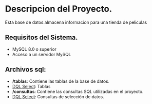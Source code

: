# Descripcion del Proyecto.

Esta base de datos almacena informacion para una tienda de peliculas

## Requisitos del Sistema.

- MySQL 8.0 o superior
- Acceso a un servidor MySQL


## Archivos sql:

- **/tablas**: Contiene las tablas de la base de datos.
- [DQL Select](ddl.sql): Tablas
- **/consultas**: Contiene las consultas SQL utilizadas en el proyecto.
- [DQL Select](dql_select.sql): Consultas de selección de datos.